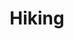 ---
title: Hiking
summary: Logging the places I hiking around for the weekend (To be updated on a weekly basis).
description: Logging the places I hiking around for the weekend (To be updated on a weekly basis).
---
